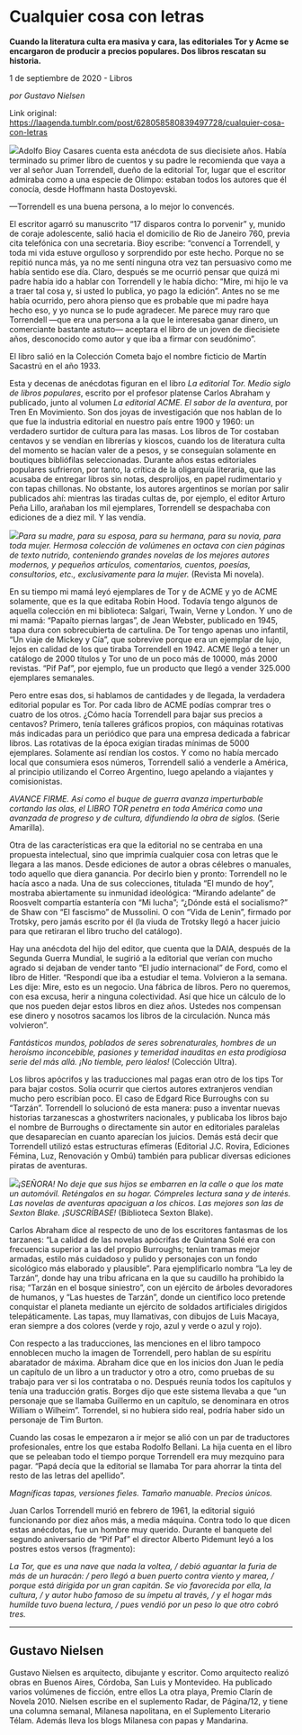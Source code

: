 # Cualquier cosa con letras

**Cuando la literatura culta era masiva y cara, las editoriales Tor y Acme se encargaron de producir a precios populares. Dos libros rescatan su historia.**

1 de septiembre de 2020 - Libros

_por Gustavo Nielsen_

Link original: https://laagenda.tumblr.com/post/628058580839497728/cualquier-cosa-con-letras

![](https://64.media.tumblr.com/f868a73ee3d9c5b83d7e155c288d0c3d/5c7147088c13742b-6d/s500x750/0de43c722b4faadf95bb452844e760732fae17d6.jpg)Adolfo Bioy Casares cuenta esta anécdota de sus diecisiete años. Había terminado su primer libro de cuentos y su padre le recomienda que vaya a ver al señor Juan Torrendell, dueño de la editorial Tor, lugar que el escritor admiraba como a una especie de Olimpo: estaban todos los autores que él conocía, desde Hoffmann hasta Dostoyevski. 


—Torrendell es una buena persona, a lo mejor lo convencés.

El escritor agarró su manuscrito “17 disparos contra lo porvenir” y, munido de coraje adolescente, salió hacia el domicilio de Rio de Janeiro 760, previa cita telefónica con una secretaria. Bioy escribe: “convencí a Torrendell, y toda mi vida estuve orgulloso y sorprendido por este hecho. Porque no se repitió nunca más, ya no me sentí ninguna otra vez tan persuasivo como me había sentido ese día. Claro, después se me ocurrió pensar que quizá mi padre había ido a hablar con Torrendell y le había dicho: “Mire, mi hijo le va a traer tal cosa y, si usted lo publica, yo pago la edición”. Antes no se me había ocurrido, pero ahora pienso que es probable que mi padre haya hecho eso, y yo nunca se lo pude agradecer. Me parece muy raro que Torrendell —que era una persona a la que le interesaba ganar dinero, un comerciante bastante astuto— aceptara el libro de un joven de diecisiete años, desconocido como autor y que iba a firmar con seudónimo”.

El libro salió en la Colección Cometa bajo el nombre ficticio de Martín Sacastrú en el año 1933. 

Esta y decenas de anécdotas figuran en el libro *La editorial Tor. Medio siglo de libros populares*, escrito por el profesor platense Carlos Abraham y publicado, junto al volumen *La editorial ACME. El sabor de la aventura*, por Tren En Movimiento. Son dos joyas de investigación que nos hablan de lo que fue la industria editorial en nuestro país entre 1900 y 1960: un verdadero surtidor de cultura para las masas. Los libros de Tor costaban centavos y se vendían en librerías y kioscos, cuando los de literatura culta del momento se hacían valer de a pesos, y se conseguían solamente en boutiques bibliófilas seleccionadas. Durante años estas editoriales populares sufrieron, por tanto, la crítica de la oligarquía literaria, que las acusaba de entregar libros sin notas, desprolijos, en papel rudimentario y con tapas chillonas. No obstante, los autores argentinos se morían por salir publicados ahí: mientras las tiradas cultas de, por ejemplo, el editor Arturo Peña Lillo, arañaban los mil ejemplares, Torrendell se despachaba con ediciones de a diez mil. Y las vendía.

![](https://64.media.tumblr.com/1d11e51aea3fdb2bdec2e5c4c18b03b3/5c7147088c13742b-ba/s250x400/b26050534f88311632bb5f5ae88951fda1be3da1.jpg)*Para su madre, para su esposa, para su hermana, para su novia, para toda mujer. Hermosa colección de volúmenes en octava con cien páginas de texto nutrido, conteniendo grandes novelas de los mejores autores modernos, y pequeños artículos, comentarios, cuentos, poesías, consultorios, etc., exclusivamente para la mujer.* (Revista Mi novela).

En su tiempo mi mamá leyó ejemplares de Tor y de ACME y yo de ACME solamente, que es la que editaba Robin Hood. Todavía tengo algunos de aquella colección en mi biblioteca: Salgari, Twain, Verne y London. Y uno de mi mamá: “Papaíto piernas largas”, de Jean Webster, publicado en 1945, tapa dura con sobrecubierta de cartulina. De Tor tengo apenas uno infantil, “Un viaje de Mickey y Cía”, que sobrevive porque era un ejemplar de lujo, lejos en calidad de los que tiraba Torrendell en 1942. ACME llegó a tener un catálogo de 2000 títulos y Tor uno de un poco más de 10000, más 2000 revistas. “Pif Paf”, por ejemplo, fue un producto que llegó a vender 325.000 ejemplares semanales.

Pero entre esas dos, si hablamos de cantidades y de llegada, la verdadera editorial popular es Tor. Por cada libro de ACME podías comprar tres o cuatro de los otros. ¿Cómo hacía Torrendell para bajar sus precios a centavos? Primero, tenía talleres gráficos propios, con máquinas rotativas más indicadas para un periódico que para una empresa dedicada a fabricar libros. Las rotativas de la época exigían tiradas mínimas de 5000 ejemplares. Solamente así rendían los costos. Y como no había mercado local que consumiera esos números, Torrendell salió a venderle a América, al principio utilizando el Correo Argentino, luego apelando a viajantes y comisionistas. 

*AVANCE FIRME. Así como el buque de guerra avanza imperturbable cortando las olas, el LIBRO TOR penetra en toda América como una avanzada de progreso y de cultura, difundiendo la obra de siglos.* (Serie Amarilla).

Otra de las características era que la editorial no se centraba en una propuesta intelectual, sino que imprimía cualquier cosa con letras que le llegara a las manos. Desde ediciones de autor a obras célebres o manuales, todo aquello que diera ganancia. Por decirlo bien y pronto: Torrendell no le hacía asco a nada. Una de sus colecciones, titulada “El mundo de hoy”, mostraba abiertamente su inmunidad ideológica: “Mirando adelante” de Roosvelt compartía estantería con “Mi lucha”; “¿Dónde está el socialismo?” de Shaw con “El fascismo” de Mussolini. O con “Vida de Lenin”, firmado por Trotsky, pero jamás escrito por él (la viuda de Trotsky llegó a hacer juicio para que retiraran el libro trucho del catálogo).

Hay una anécdota del hijo del editor, que cuenta que la DAIA, después de la Segunda Guerra Mundial, le sugirió a la editorial que verían con mucho agrado si dejaban de vender tanto “El judío internacional” de Ford, como el libro de Hitler. “Respondí que iba a estudiar el tema. Volvieron a la semana. Les dije: Mire, esto es un negocio. Una fábrica de libros. Pero no queremos, con esa excusa, herir a ninguna colectividad. Así que hice un cálculo de lo que nos pueden dejar estos libros en diez años. Ustedes nos compensan ese dinero y nosotros sacamos los libros de la circulación. Nunca más volvieron”.


*Fantásticos mundos, poblados de seres sobrenaturales, hombres de un heroísmo inconcebible, pasiones y temeridad inauditas en esta prodigiosa serie del más allá. ¡No tiemble, pero léalos!* (Colección Ultra).

Los libros apócrifos y las traducciones mal pagas eran otro de los tips Tor para bajar costos. Solía ocurrir que ciertos autores extranjeros vendían mucho pero escribían poco. El caso de Edgard Rice Burroughs con su “Tarzán”. Torrendell lo solucionó de esta manera: puso a inventar nuevas historias tarzanescas a ghostwriters nacionales, y publicaba los libros bajo el nombre de Burroughs o directamente sin autor en editoriales paralelas que desaparecían en cuanto aparecían los juicios. Demás está decir que Torrendell utilizó estas estructuras efímeras (Editorial J.C. Rovira, Ediciones Fémina, Luz, Renovación y Ombú) también para publicar diversas ediciones piratas de aventuras.


![](https://64.media.tumblr.com/e0704476c23388fa444bdb2c01b57f7f/5c7147088c13742b-96/s250x400/00b4c423319e59f9b2e6af7dfb9c74a704f2bd1f.jpg)*¡SEÑORA! No deje que sus hijos se embarren en la calle o que los mate un automóvil. Reténgalos en su hogar. Cómpreles lectura sana y de interés. Las novelas de aventuras apaciguan a los chicos. Las mejores son las de Sexton Blake. ¡SUSCRÍBASE!* (Biblioteca Sexton Blake).

Carlos Abraham dice al respecto de uno de los escritores fantasmas de los tarzanes: “La calidad de las novelas apócrifas de Quintana Solé era con frecuencia superior a las del propio Burroughs; tenían tramas mejor armadas, estilo más cuidadoso y pulido y personajes con un fondo sicológico más elaborado y plausible”. Para ejemplificarlo nombra “La ley de Tarzán”, donde hay una tribu africana en la que su caudillo ha prohibido la risa; “Tarzán en el bosque siniestro”, con un ejército de árboles devoradores de humanos, y “Las huestes de Tarzán”, donde un científico loco pretende conquistar el planeta mediante un ejército de soldados artificiales dirigidos telepáticamente. Las tapas, muy llamativas, con dibujos de Luis Macaya, eran siempre a dos colores (verde y rojo, azul y verde o azul y rojo).

Con respecto a las traducciones, las menciones en el libro tampoco ennoblecen mucho la imagen de Torrendell, pero hablan de su espíritu abaratador de máxima. Abraham dice que en los inicios don Juan le pedía un capítulo de un libro a un traductor y otro a otro, como pruebas de su trabajo para ver si los contrataba o no. Después reunía todos los capítulos y tenía una traducción gratis. Borges dijo que este sistema llevaba a que “un personaje que se llamaba Guillermo en un capítulo, se denominara en otros William o Wilheim”. Torrendel, si no hubiera sido real, podría haber sido un personaje de Tim Burton.

Cuando las cosas le empezaron a ir mejor se alió con un par de traductores profesionales, entre los que estaba Rodolfo Bellani. La hija cuenta en el libro que se peleaban todo el tiempo porque Torrendell era muy mezquino para pagar. “Papá decía que la editorial se llamaba Tor para ahorrar la tinta del resto de las letras del apellido”. 


*Magníficas tapas, versiones fieles. Tamaño manuable. Precios únicos.*

Juan Carlos Torrendell murió en febrero de 1961, la editorial siguió funcionando por diez años más, a media máquina. Contra todo lo que dicen estas anécdotas, fue un hombre muy querido. Durante el banquete del segundo aniversario de “Pif Paf” el director Alberto Pidemunt leyó a los postres estos versos (fragmento):


*La Tor, que es una nave que nada la voltea, / debió aguantar la furia de más de un huracán: / pero llegó a buen puerto contra viento y marea, / porque está dirigida por un gran capitán.
Se vio favorecida por ella, la cultura, / y autor hubo famoso de su ímpetu al través, / y el hogar más humilde tuvo buena lectura, / pues vendió por un peso lo que otro cobró tres.*



---

Gustavo Nielsen
---------------

Gustavo Nielsen es arquitecto, dibujante y escritor. Como arquitecto realizó obras en Buenos Aires, Córdoba, San Luis y Montevideo. Ha publicado varios volúmenes de ficción, entre ellos La otra playa, Premio Clarín de Novela 2010. Nielsen escribe en el suplemento Radar, de Página/12, y tiene una columna semanal, Milanesa napolitana, en el Suplemento Literario Télam. Además lleva los blogs Milanesa con papas y Mandarina. 

